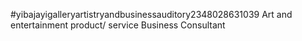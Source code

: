 #yibajayigalleryartistryandbusinessauditory2348028631039
Art and entertainment product/ service Business Consultant
